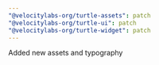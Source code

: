 ```yaml
---
"@velocitylabs-org/turtle-assets": patch
"@velocitylabs-org/turtle-ui": patch
"@velocitylabs-org/turtle-widget": patch
---
```


Added new assets and typography

